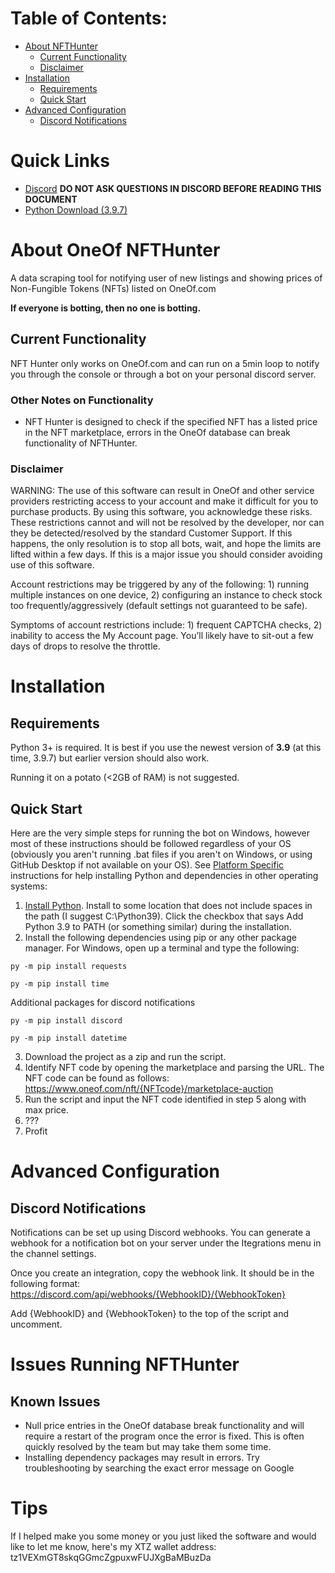 # Table of Contents:
* [About NFTHunter](#About-NFTHunter)
    * [Current Functionality](#Current-Functionality)
    * [Disclaimer](#Disclaimer) 
* [Installation](#Installation)
    * [Requirements](#Requirements)
    * [Quick Start](#Quick-Start)
* [Advanced Configuration](#Advanced-Configuration) 
    * [Discord Notifications](#Discord-Notifications)
    
# Quick Links
 * [Discord](https://discord.gg/gCx6VRnQhN) **DO NOT ASK QUESTIONS IN DISCORD BEFORE READING THIS DOCUMENT**
 * [Python Download (3.9.7)](https://www.python.org/downloads/release/python-397/)

# About OneOf NFTHunter
A data scraping tool for notifying user of new listings and showing prices of Non-Fungible Tokens (NFTs) listed on OneOf.com

**If everyone is botting, then no one is botting.**

## Current Functionality

NFT Hunter only works on OneOf.com and can run on a 5min loop to notify you through the console or through a bot on your personal discord server.

### Other Notes on Functionality
* NFT Hunter is designed to check if the specified NFT has a listed price in the NFT marketplace, errors in the OneOf database can break functionality of NFTHunter.  

### Disclaimer 

WARNING: The use of this software can result in OneOf and other service providers restricting access to your account and make it difficult for you to purchase products. By using this software, you acknowledge these risks. These restrictions cannot and will not be resolved by the developer, nor can they be detected/resolved by the standard Customer Support. If this happens, the only resolution is to stop all bots, wait, and hope the limits are lifted within a few days. If this is a major issue you should consider avoiding use of this software. 

Account restrictions may be triggered by any of the following: 1) running multiple instances on one device, 2) configuring an instance to check stock too frequently/aggressively (default settings not guaranteed to be safe). 

Symptoms of account restrictions include: 1) frequent CAPTCHA checks, 2) inability to access the My Account page. You’ll likely have to sit-out a few days of drops to resolve the throttle.

# Installation

## Requirements

Python 3+ is required. It is best if you use the newest version of **3.9** (at this time, 3.9.7) but earlier version should also work. 

Running it on a potato (<2GB of RAM) is not suggested. 

## Quick Start

Here are the very simple steps for running the bot on Windows, however most of these instructions should be followed
regardless of your OS (obviously you aren't running .bat files if you aren't on Windows, or using GitHub Desktop if not 
available on your OS). See [Platform Specific](#Platform-Specific) instructions for help installing Python and
dependencies in other operating systems:
1. [Install Python](https://www.python.org/downloads/release/python-397/). Install to some location that does not include spaces in the path 
   (I suggest C:\Python39). Click the checkbox that says Add Python 3.9 to PATH (or something similar) 
   during the installation.  
2. Install the following dependencies using pip or any other package manager. For Windows, open up a terminal and type the following:
```
py -m pip install requests
```
```
py -m pip install time
```

Additional packages for discord notifications
```
py -m pip install discord
```
```
py -m pip install datetime
```
3. Download the project as a zip and run the script.
4. Identify NFT code by opening the marketplace and parsing the URL. The NFT code can be found as follows: https://www.oneof.com/nft/{NFTcode}/marketplace-auction
5. Run the script and input the NFT code identified in step 5 along with max price.
6. ???
7. Profit

# Advanced Configuration 
## Discord Notifications

Notifications can be set up using Discord webhooks. You can generate a webhook for a notification bot on your server under the Itegrations menu in the channel settings. 

Once you create an integration, copy the webhook link. It should be in the following format: https://discord.com/api/webhooks/{WebhookID}/{WebhookToken}

Add {WebhookID} and {WebhookToken} to the top of the script and uncomment.

# Issues Running NFTHunter 
## Known Issues
* Null price entries in the OneOf database break functionality and will require a restart of the program once the error is fixed. This is often quickly resolved by the team but may take them some time.
* Installing dependency packages may result in errors. Try troubleshooting by searching the exact error message on Google

# Tips
If I helped make you some money or you just liked the software and would like to let me know, here's my XTZ wallet address: tz1VEXmGT8skqGGmcZgpuxwFUJXgBaMBuzDa
